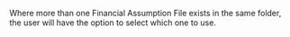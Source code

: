 Where more than one Financial Assumption File exists in the same folder,
the user will have the option to select which one to use.
